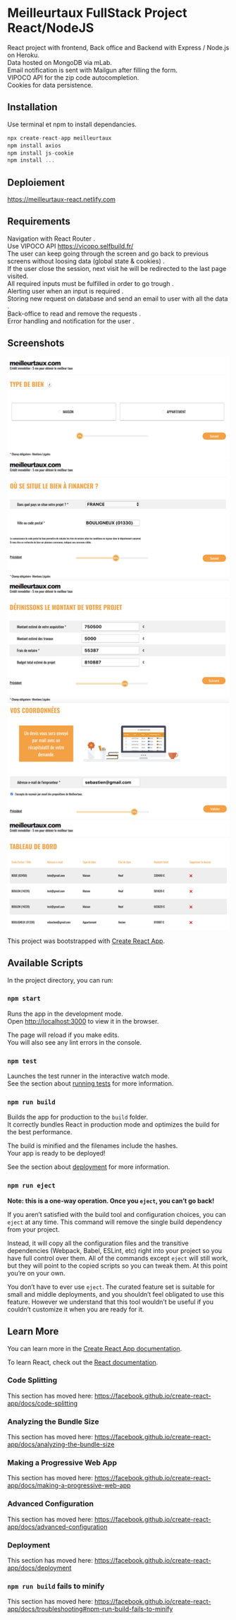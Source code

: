 # Meilleurtaux FullStack Project React/NodeJS

React project with frontend, Back office and Backend with Express / Node.js on Heroku.  
Data hosted on MongoDB via mLab.  
Email notification is sent with Mailgun after filling the form.  
VIPOCO API for the zip code autocompletion.   
Cookies for data persistence.

## Installation

Use terminal et npm to install dependancies.

```javascript
npx create-react-app meilleurtaux
npm install axios
npm install js-cookie
npm install ...
```

## Deploiement

https://meilleurtaux-react.netlify.com

## Requirements

Navigation with React Router .  
Use VIPOCO API https://vicopo.selfbuild.fr/   
The user can keep going through the screen and go back to previous screens without loosing data (global state & cookies) .  
If the user close the session, next visit he will be redirected to the last page visited.     
All required inputs must be fulfilled in order to go trough .  
Alerting user when an input is required .  
Storing new request on database and send an email to user with all the data .  
Back-office to read and remove the requests .  
Error handling and notification for the user .  

## Screenshots

![](https://github.com/se4astien/meilleurtaux-react/blob/master/src/screenshots/meilleurtaux-01.png)
![](https://github.com/se4astien/meilleurtaux-react/blob/master/src/screenshots/meilleurtaux-02.png)
![](https://github.com/se4astien/meilleurtaux-react/blob/master/src/screenshots/meilleurtaux-03.png)
![](https://github.com/se4astien/meilleurtaux-react/blob/master/src/screenshots/meilleurtaux-04.png)
![](https://github.com/se4astien/meilleurtaux-react/blob/master/src/screenshots/meilleurtaux-05.png)



This project was bootstrapped with [Create React App](https://github.com/facebook/create-react-app).

## Available Scripts

In the project directory, you can run:

### `npm start`

Runs the app in the development mode.<br />
Open [http://localhost:3000](http://localhost:3000) to view it in the browser.

The page will reload if you make edits.<br />
You will also see any lint errors in the console.

### `npm test`

Launches the test runner in the interactive watch mode.<br />
See the section about [running tests](https://facebook.github.io/create-react-app/docs/running-tests) for more information.

### `npm run build`

Builds the app for production to the `build` folder.<br />
It correctly bundles React in production mode and optimizes the build for the best performance.

The build is minified and the filenames include the hashes.<br />
Your app is ready to be deployed!

See the section about [deployment](https://facebook.github.io/create-react-app/docs/deployment) for more information.

### `npm run eject`

**Note: this is a one-way operation. Once you `eject`, you can’t go back!**

If you aren’t satisfied with the build tool and configuration choices, you can `eject` at any time. This command will remove the single build dependency from your project.

Instead, it will copy all the configuration files and the transitive dependencies (Webpack, Babel, ESLint, etc) right into your project so you have full control over them. All of the commands except `eject` will still work, but they will point to the copied scripts so you can tweak them. At this point you’re on your own.

You don’t have to ever use `eject`. The curated feature set is suitable for small and middle deployments, and you shouldn’t feel obligated to use this feature. However we understand that this tool wouldn’t be useful if you couldn’t customize it when you are ready for it.

## Learn More

You can learn more in the [Create React App documentation](https://facebook.github.io/create-react-app/docs/getting-started).

To learn React, check out the [React documentation](https://reactjs.org/).

### Code Splitting

This section has moved here: https://facebook.github.io/create-react-app/docs/code-splitting

### Analyzing the Bundle Size

This section has moved here: https://facebook.github.io/create-react-app/docs/analyzing-the-bundle-size

### Making a Progressive Web App

This section has moved here: https://facebook.github.io/create-react-app/docs/making-a-progressive-web-app

### Advanced Configuration

This section has moved here: https://facebook.github.io/create-react-app/docs/advanced-configuration

### Deployment

This section has moved here: https://facebook.github.io/create-react-app/docs/deployment

### `npm run build` fails to minify

This section has moved here: https://facebook.github.io/create-react-app/docs/troubleshooting#npm-run-build-fails-to-minify
